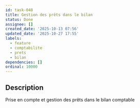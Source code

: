```yaml
---
id: task-048
title: Gestion des prêts dans le bilan
status: Done
assignee: []
created_date: '2025-10-13 07:56'
updated_date: '2025-10-27 17:55'
labels:
  - feature
  - comptabilite
  - prets
  - bilan
dependencies: []
ordinal: 10000
---
```


## Description

<!-- SECTION:DESCRIPTION:BEGIN -->
Prise en compte et gestion des prêts dans le bilan comptable
<!-- SECTION:DESCRIPTION:END -->
